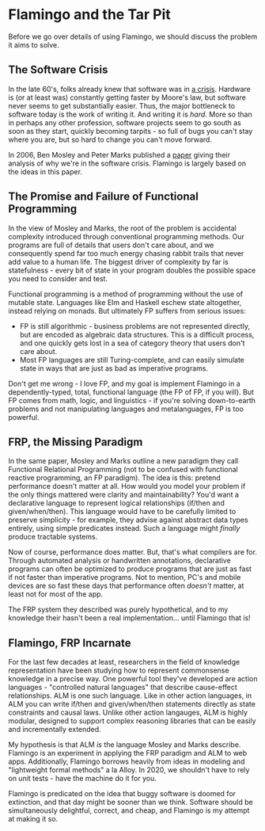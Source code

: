 # Flamingo and the Tar Pit

Before we go over details of using Flamingo, we should discuss the problem
it aims to solve.

## The Software Crisis

In the late 60's, folks already knew that software was in [a crisis](https://en.wikipedia.org/wiki/Software_crisis).
Hardware is (or at least was) constantly getting faster by Moore's law, but software never seems
to get substantially easier. Thus, the major bottleneck to software today is the work of writing
it. And writing it is _hard_. More so than in perhaps any other profession, software projects
seem to go south as soon as they start, quickly becoming tarpits - so full of bugs you can't
stay where you are, but so hard to change you can't move forward.

In 2006, Ben Mosley and Peter Marks published a [paper](http://curtclifton.net/papers/MoseleyMarks06a.pdf)
giving their analysis of why we're in the software crisis. Flamingo is largely based
on the ideas in this paper.

## The Promise and Failure of Functional Programming

In the view of Mosley and Marks, the root of the problem is accidental complexity introduced
through conventional programming methods. Our programs are full of details that users don't
care about, and we consequently spend far too much energy chasing rabbit trails that never add value
to a human life. The biggest driver of complexity by far is statefulness - every bit of state
in your program doubles the possible space you need to consider and test.

Functional programming is a method of programming without the use of mutable state. Languages
like Elm and Haskell eschew state altogether, instead relying on monads. But ultimately
FP suffers from serious issues:
- FP is still algorithmic - business problems are not represented directly, but
are encoded as algebraic data structures. This is a difficult process, and one quickly
gets lost in a sea of category theory that users don't care about.
- Most FP languages are  still Turing-complete, and can easily simulate state in ways
that are just as bad as imperative programs.

Don't get me wrong - I love FP, and my goal is implement Flamingo in a dependently-typed,
total, functional language (the FP of FP, if you will). But FP comes from math, logic,
and linguistics - if you're solving down-to-earth problems and not manipulating languages
and metalanguages, FP is too powerful.

## FRP, the Missing Paradigm

In the same paper, Mosley and Marks outline a new paradigm they call Functional Relational
Programming (not to be confused with functional reactive programming, an FP paradigm).
The idea is this: pretend performance doesn't matter at all. How would you
model your problem if the only things mattered were clarity and maintainability?
You'd want a declarative language to represent logical relationships
(if/then and given/when/then). This language would have to be carefully limited to
preserve simplicity - for example, they advise against abstract data types entirely,
using simple predicates instead. Such a language might _finally_ produce tractable
systems.

Now of course, performance does matter. But, that's what compilers are for. Through
automated analysis or handwritten annotations, declarative programs can often be
optimized to produce programs that are just as fast if not faster than imperative
programs. Not to mention, PC's and mobile devices are so fast these days that
performance often _doesn't_ matter, at least not for most of the app.

The FRP system they described was purely hypothetical, and to my knowledge their
hasn't been a real implementation... until Flamingo that is!

## Flamingo, FRP Incarnate

For the last few decades at least, researchers in the field of knowledge representation have
been studying how to represent commonsense knowledge in a precise way. One powerful
tool they've developed are action languages - "controlled natural languages" that describe
cause-effect relationships. ALM is one such language. Like in other action languages, in
ALM you can write if/then and given/when/then statements directly as state constraints
and causal laws. Unlike other action langauges, ALM is highly modular, designed to support
complex reasoning libraries that can be easily and incrementally extended.

My hypothesis is that ALM _is_ the language Mosley and Marks describe. Flamingo is an experiment
in applying the FRP paradigm and ALM to web apps. Additionally, Flamingo borrows heavily
from ideas in modeling and "lightweight formal methods" a la Alloy. In 2020, we shouldn't have to 
rely on unit tests - have the machine do it for you.

Flamingo is predicated on the idea that buggy software is doomed for extinction, and that
day might be sooner than we think. Software should be simultaneously delightful, correct,
and cheap, and Flamingo is my attempt at making it so.
